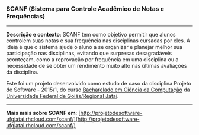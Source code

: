 ### SCANF (Sistema para Controle Acadêmico de Notas e Frequências)
***
**Descrição e contexto**: SCANF  tem como objetivo permitir que alunos controlem suas notas e sua frequência nas disciplinas cursadas por eles. A ideia é que o sistema ajude o aluno a se organizar e planejar melhor sua participação nas disciplinas, evitando que surpresas desagradáveis aconteçam, como a reprovação por frequência em uma disciplina ou a necessidade de se obter um rendimento muito alto nas últimas avaliações da disciplina.

Este foi um projeto desenvolvido como estudo de caso da disciplina Projeto de Software - 2015/1, do curso [Bacharelado em Ciência da Computação](http://computacao.jatai.ufg.br/) da [Universidade Federal de Goiás/Regional Jataí](http://jatai.ufg.br/).
***
**Mais mais sobre SCANF em**: [http://projetodesoftware-ufgjatai.rhcloud.com/scanf/](http://projetodesoftware-ufgjatai.rhcloud.com/scanf/)
